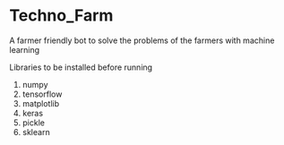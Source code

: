 # Techno_Farm
A farmer friendly bot to solve the problems of the farmers with machine learning

Libraries to be installed before running

1. numpy
2. tensorflow
3. matplotlib
4. keras
5. pickle
6. sklearn
